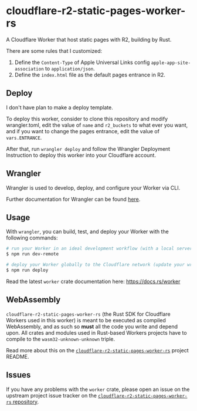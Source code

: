 # cloudflare-r2-static-pages-worker-rs

A Cloudflare Worker that host static pages with R2, building by Rust.

There are some rules that I customized:

1. Define the `Content-Type` of Apple Universal Links config `apple-app-site-association` to `application/json`.
2. Define the `index.html` file as the default pages entrance in R2.

## Deploy

I don't have plan to make a deploy template.

To deploy this worker, consider to clone this repository and modify wrangler.toml, edit the value of `name` and `r2_buckets` to what ever you want, and if you want to change the pages entrance, edit the value of `vars.ENTRANCE`.

After that, run `wrangler deploy` and follow the Wrangler Deployment Instruction to deploy this worker into your Cloudflare account.

## Wrangler

Wrangler is used to develop, deploy, and configure your Worker via CLI.

Further documentation for Wrangler can be found [here](https://developers.cloudflare.com/workers/tooling/wrangler).

## Usage

With `wrangler`, you can build, test, and deploy your Worker with the following commands:

```sh
# run your Worker in an ideal development workflow (with a local server, file watcher & more)
$ npm run dev-remote

# deploy your Worker globally to the Cloudflare network (update your wrangler.toml file for configuration)
$ npm run deploy
```

Read the latest `worker` crate documentation here: https://docs.rs/worker

## WebAssembly

`cloudflare-r2-static-pages-worker-rs` (the Rust SDK for Cloudflare Workers used in this worker) is meant to be executed as compiled WebAssembly, and as such so **must** all the code you write and depend upon. All crates and modules used in Rust-based Workers projects have to compile to the `wasm32-unknown-unknown` triple.

Read more about this on the [`cloudflare-r2-static-pages-worker-rs`](https://github.com/AyakuraYuki/cloudflare-r2-static-pages-worker-rs) project README.

## Issues

If you have any problems with the `worker` crate, please open an issue on the upstream project issue tracker on the [`cloudflare-r2-static-pages-worker-rs` repository](https://github.com/AyakuraYuki/cloudflare-r2-static-pages-worker-rs).
